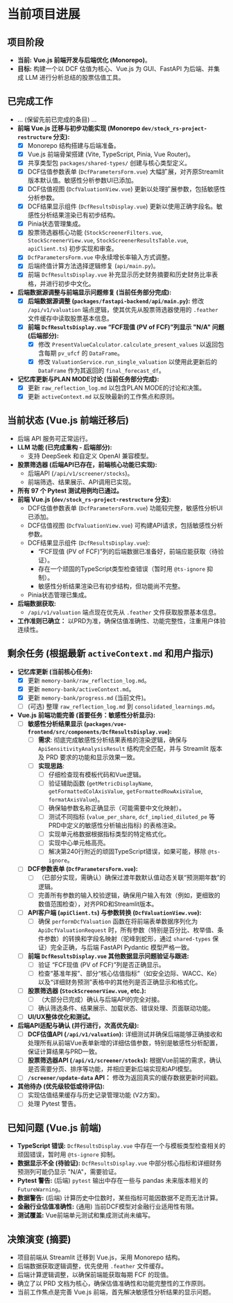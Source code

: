 # 当前项目进展

## 项目阶段
- **当前:** **Vue.js 前端开发与后端优化 (Monorepo)**。
- **目标:** 构建一个以 DCF 估值为核心、Vue.js 为 GUI、FastAPI 为后端、并集成 LLM 进行分析总结的股票估值工具。

## 已完成工作
- ... (保留先前已完成的条目) ...
- **前端 Vue.js 迁移与初步功能实现 (Monorepo `dev/stock_rs-project-restructure` 分支):**
    - [x] Monorepo 结构搭建与后端准备。
    - [x] Vue.js 前端骨架搭建 (Vite, TypeScript, Pinia, Vue Router)。
    - [x] 共享类型包 `packages/shared-types/` 创建与核心类型定义。
    - [x] DCF估值参数表单 (`DcfParametersForm.vue`) 大幅扩展，对齐原Streamlit版本默认值。敏感性分析参数UI已添加。
    - [x] DCF估值视图 (`DcfValuationView.vue`) 更新以处理扩展参数，包括敏感性分析参数。
    - [x] DCF结果显示组件 (`DcfResultsDisplay.vue`) 更新以使用正确字段名。敏感性分析结果渲染已有初步结构。
    - [x] Pinia状态管理集成。
    - [x] 股票筛选器核心功能 (`StockScreenerFilters.vue`, `StockScreenerView.vue`, `StockScreenerResultsTable.vue`, `apiClient.ts`) 初步实现和审查。
    - [x] `DcfParametersForm.vue` 中永续增长率输入方式调整。
    - [x] 后端终值计算方法选择逻辑修复 (`api/main.py`)。
    - [x] 前端 `DcfResultsDisplay.vue` 补充显示历史财务摘要和历史财务比率表格，并进行初步中文化。
- **后端数据源调整与前端显示问题修复 (当前任务部分完成):**
    - [x] **后端数据源调整 (`packages/fastapi-backend/api/main.py`):** 修改 `/api/v1/valuation` 端点逻辑，使其优先从股票筛选器使用的 `.feather` 文件缓存中读取股票基本信息。
    - [x] **前端 `DcfResultsDisplay.vue` “FCF现值 (PV of FCF)”列显示 "N/A" 问题 (后端部分):**
        - [x] 修改 `PresentValueCalculator.calculate_present_values` 以返回包含每期 `pv_ufcf` 的 `DataFrame`。
        - [x] 修改 `ValuationService.run_single_valuation` 以使用此更新后的 `DataFrame` 作为其返回的 `final_forecast_df`。
- **记忆库更新与PLAN MODE讨论 (当前任务部分完成):**
    - [x] 更新 `raw_reflection_log.md` 以包含PLAN MODE的讨论和决策。
    - [x] 更新 `activeContext.md` 以反映最新的工作焦点和原则。

## 当前状态 (Vue.js 前端迁移后)
- 后端 API 服务可正常运行。
- **LLM 功能 (已完成重构 - 后端部分):**
    - 支持 DeepSeek 和自定义 OpenAI 兼容模型。
- **股票筛选器 (后端API已存在，前端核心功能已实现):**
    - 后端API (`/api/v1/screener/stocks`)。
    - 前端筛选、结果展示、API调用已实现。
- **所有 97 个 Pytest 测试用例均已通过。**
- **前端 Vue.js (`dev/stock_rs-project-restructure` 分支):**
    - DCF估值参数表单 (`DcfParametersForm.vue`) 功能较完整，敏感性分析UI已添加。
    - DCF估值视图 (`DcfValuationView.vue`) 可构建API请求，包括敏感性分析参数。
    - DCF结果显示组件 (`DcfResultsDisplay.vue`):
        - “FCF现值 (PV of FCF)”列的后端数据已准备好，前端应能获取（待验证）。
        - 存在一个顽固的TypeScript类型检查错误（暂时用 `@ts-ignore` 抑制）。
        - 敏感性分析结果渲染已有初步结构，但功能尚不完整。
    - Pinia状态管理已集成。
- **后端数据获取:**
    - `/api/v1/valuation` 端点现在优先从 `.feather` 文件获取股票基本信息。
- **工作准则已确立：** 以PRD为准，确保估值准确性、功能完整性，注重用户体验连续性。

## 剩余任务 (根据最新 `activeContext.md` 和用户指示)
- **记忆库更新 (当前核心任务):**
    - [x] 更新 `memory-bank/raw_reflection_log.md`。
    - [x] 更新 `memory-bank/activeContext.md`。
    - [x] 更新 `memory-bank/progress.md` (当前文件)。
    - [ ] (可选) 整理 `raw_reflection_log.md` 到 `consolidated_learnings.md`。
- **Vue.js 前端功能完善 (首要任务：敏感性分析显示):**
    - [ ] **敏感性分析结果显示 (`packages/vue-frontend/src/components/DcfResultsDisplay.vue`):**
        - [ ] **需求**: 彻底完成敏感性分析结果表格的渲染逻辑，确保与 `ApiSensitivityAnalysisResult` 结构完全匹配，并与 Streamlit 版本及 PRD 要求的功能和显示效果一致。
        - [ ] **实现思路**:
            - [ ] 仔细检查现有模板代码和Vue逻辑。
            - [ ] 验证辅助函数 (`getMetricDisplayName`, `getFormattedColAxisValue`, `getFormattedRowAxisValue`, `formatAxisValue`)。
            - [ ] 确保轴参数名称正确显示（可能需要中文化映射）。
            - [ ] 测试不同指标 (`value_per_share`, `dcf_implied_diluted_pe` 等PRD中定义的敏感性分析输出指标) 的表格渲染。
            - [ ] 实现单元格数据根据指标类型的特定格式化。
            - [ ] 实现中心单元格高亮。
            - [ ] 解决第240行附近的顽固TypeScript错误，如果可能，移除 `@ts-ignore`。
    - [ ] **DCF参数表单 (`DcfParametersForm.vue`):**
        - [ ] （已部分实现，需确认）确保过渡年数默认值动态关联“预测期年数”的逻辑。
        - [ ] 完善所有参数的输入校验逻辑，确保用户输入有效（例如，更细致的数值范围检查），对齐PRD和Streamlit版本。
    - [ ] **API客户端 (`apiClient.ts`) 与参数转换 (`DcfValuationView.vue`):**
        - [ ] 确保 `performDcfValuation` 函数在将前端表单数据序列化为 `ApiDcfValuationRequest` 时，所有参数（特别是百分比、枚举值、条件参数）的转换和字段名映射（驼峰到蛇形，通过 `shared-types` 保证）完全正确，与后端 FastAPI Pydantic 模型严格一致。
    - [ ] **前端 `DcfResultsDisplay.vue` 其他数据显示问题验证与跟进:**
        - [ ] 验证 “FCF现值 (PV of FCF)”列是否正确显示。
        - [ ] 检查“基准年报”、部分“核心估值指标”（如安全边际、WACC、Ke）以及“详细财务预测”表格中的其他列是否正确显示和格式化。
    - [ ] **股票筛选器 (`StockScreenerView.vue`, etc.):**
        - [ ] （大部分已完成）确认与后端API的完全对接。
        - [ ] 确认筛选条件、结果展示、加载状态、错误处理、页面联动功能。
    - [ ] **UI/UX整体优化和测试。**
- **后端API适配与确认 (并行进行，次高优先级):**
    - [ ] **DCF估值API (`/api/v1/valuation`):** 详细测试并确保后端能够正确接收和处理所有从前端Vue表单新增的详细估值参数，特别是敏感性分析配置，保证计算结果与PRD一致。
    - [ ] **股票筛选器API (`/api/v1/screener/stocks`):** 根据Vue前端的需求，确认是否需要分页、排序等功能，并相应更新后端实现和API模型。
    - [ ] **`/screener/update-data` API：** 修改为返回真实的缓存数据更新时间戳。
- **其他待办 (优先级较低或待评估):**
    - [ ] 实现估值结果缓存与历史记录管理功能 (V2方案)。
    - [ ] 处理 Pytest 警告。

## 已知问题 (Vue.js 前端)
- **TypeScript 错误:** `DcfResultsDisplay.vue` 中存在一个与模板类型检查相关的顽固错误，暂时用 `@ts-ignore` 抑制。
- **数据显示不全 (待验证):** `DcfResultsDisplay.vue` 中部分核心指标和详细财务预测列可能仍显示 "N/A"，需要验证。
- **Pytest 警告:** (后端) `pytest` 输出中存在一些与 pandas 未来版本相关的 `FutureWarning`。
- **数据警告:** (后端) 计算历史中位数时，某些指标可能因数据不足而无法计算。
- **金融行业估值准确性:** (通用) 当前DCF模型对金融行业适用性有限。
- **测试覆盖:** Vue前端单元测试和集成测试尚未编写。

## 决策演变 (摘要)
- 项目前端从 Streamlit 迁移到 Vue.js，采用 Monorepo 结构。
- 后端数据获取逻辑调整，优先使用 `.feather` 文件缓存。
- 后端计算逻辑调整，以确保前端能获取每期 FCF 的现值。
- 确立了以 PRD 文档为核心，确保估值准确性和功能完整性的工作原则。
- 当前工作焦点是完善 Vue.js 前端，首先解决敏感性分析结果的显示问题。
